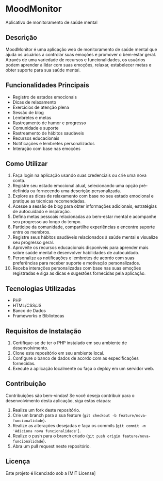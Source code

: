 # MoodMonitor

Aplicativo de monitoramento de saúde mental

## Descrição

MoodMonitor é uma aplicação web de monitoramento de saúde mental que ajuda os usuários a controlar suas emoções e promover o bem-estar geral. Através de uma variedade de recursos e funcionalidades, os usuários podem aprender a lidar com suas emoções, relaxar, estabelecer metas e obter suporte para sua saúde mental.

## Funcionalidades Principais

- Registro de estados emocionais
- Dicas de relaxamento
- Exercícios de atenção plena
- Sessão de blog
- Lembretes e metas
- Rastreamento de humor e progresso
- Comunidade e suporte
- Rastreamento de hábitos saudáveis
- Recursos educacionais
- Notificações e lembretes personalizados
- Interação com base nas emoções

## Como Utilizar

1. Faça login na aplicação usando suas credenciais ou crie uma nova conta.
2. Registre seu estado emocional atual, selecionando uma opção pré-definida ou fornecendo uma descrição personalizada.
3. Explore as dicas de relaxamento com base no seu estado emocional e pratique as técnicas recomendadas.
4. Acesse a sessão de blog para obter informações adicionais, estratégias de autocuidado e inspiração.
5. Defina metas pessoais relacionadas ao bem-estar mental e acompanhe seu progresso ao longo do tempo.
6. Participe da comunidade, compartilhe experiências e encontre suporte entre os membros.
7. Registre seus hábitos saudáveis relacionados à saúde mental e visualize seu progresso geral.
8. Aproveite os recursos educacionais disponíveis para aprender mais sobre saúde mental e desenvolver habilidades de autocuidado.
9. Personalize as notificações e lembretes de acordo com suas preferências para receber suporte e motivação personalizados.
10. Receba interações personalizadas com base nas suas emoções registradas e siga as dicas e sugestões fornecidas pela aplicação.

## Tecnologias Utilizadas

- PHP
- HTML/CSS/JS
- Banco de Dados
- Frameworks e Bibliotecas

## Requisitos de Instalação

1. Certifique-se de ter o PHP instalado em seu ambiente de desenvolvimento.
2. Clone este repositório em seu ambiente local.
3. Configure o banco de dados de acordo com as especificações fornecidas.
4. Execute a aplicação localmente ou faça o deploy em um servidor web.

## Contribuição

Contribuições são bem-vindas! Se você deseja contribuir para o desenvolvimento desta aplicação, siga estas etapas:

1. Realize um fork deste repositório.
2. Crie um branch para a sua feature (`git checkout -b feature/nova-funcionalidade`).
3. Realize as alterações desejadas e faça os commits (`git commit -m 'Adiciona nova funcionalidade'`).
4. Realize o push para o branch criado (`git push origin feature/nova-funcionalidade`).
5. Abra um pull request neste repositório.

## Licença

Este projeto é licenciado sob a [MIT License]
